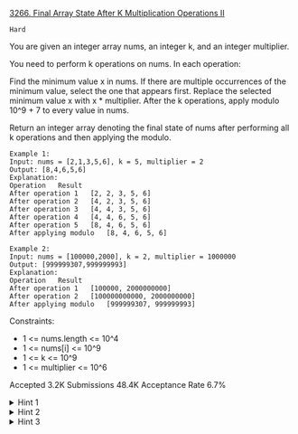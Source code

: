 [3266. Final Array State After K Multiplication Operations II](https://leetcode.com/problems/final-array-state-after-k-multiplication-operations-ii/)

`Hard`

You are given an integer array nums, an integer k, and an integer multiplier.

You need to perform k operations on nums. In each operation:

Find the minimum value x in nums. If there are multiple occurrences of the minimum value, select the one that appears first.
Replace the selected minimum value x with x * multiplier.
After the k operations, apply modulo 10^9 + 7 to every value in nums.

Return an integer array denoting the final state of nums after performing all k operations and then applying the modulo.

```
Example 1:
Input: nums = [2,1,3,5,6], k = 5, multiplier = 2
Output: [8,4,6,5,6]
Explanation:
Operation	Result
After operation 1	[2, 2, 3, 5, 6]
After operation 2	[4, 2, 3, 5, 6]
After operation 3	[4, 4, 3, 5, 6]
After operation 4	[4, 4, 6, 5, 6]
After operation 5	[8, 4, 6, 5, 6]
After applying modulo	[8, 4, 6, 5, 6]

Example 2:
Input: nums = [100000,2000], k = 2, multiplier = 1000000
Output: [999999307,999999993]
Explanation:
Operation	Result
After operation 1	[100000, 2000000000]
After operation 2	[100000000000, 2000000000]
After applying modulo	[999999307, 999999993]
```

Constraints:

- 1 <= nums.length <= 10^4
- 1 <= nums[i] <= 10^9
- 1 <= k <= 10^9
- 1 <= multiplier <= 10^6

Accepted
3.2K
Submissions
48.4K
Acceptance Rate
6.7%

<details>
<summary>Hint 1</summary>

What happens when `min(nums) * multiplier > max(nums)`?

</details>
<details>
<summary>Hint 2</summary>

A cycle of operations begins.

</details>
<details>
<summary>Hint 3</summary>

Simulate until `min(nums) * multiplier > max(nums)`, then greedily distribute remaining multiplications.

</details>